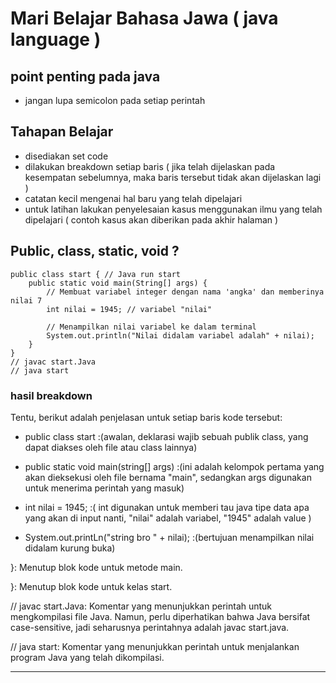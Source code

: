 # Mari Belajar Bahasa Jawa ( java language )




## point penting pada java 
- jangan lupa semicolon pada setiap perintah

## Tahapan Belajar
- disediakan set code 
- dilakukan breakdown setiap baris ( jika telah dijelaskan pada kesempatan sebelumnya, maka baris tersebut tidak akan dijelaskan lagi )
- catatan kecil mengenai hal baru yang telah dipelajari
- untuk latihan lakukan penyelesaian kasus menggunakan ilmu yang telah dipelajari ( contoh kasus akan diberikan pada akhir halaman )

## Public, class, static, void ?

```
public class start { // Java run start
    public static void main(String[] args) {
        // Membuat variabel integer dengan nama 'angka' dan memberinya nilai 7
        int nilai = 1945; // variabel "nilai"

        // Menampilkan nilai variabel ke dalam terminal
        System.out.println("Nilai didalam variabel adalah" + nilai);
    }
}
// javac start.Java
// java start
```

### hasil breakdown 

Tentu, berikut adalah penjelasan untuk setiap baris kode tersebut:

- public class start :(awalan, deklarasi wajib sebuah publik class, yang dapat diakses oleh file atau class lainnya)

- public static void main(string[] args) :(ini adalah kelompok pertama yang akan dieksekusi oleh file bernama "main", sedangkan args digunakan untuk menerima perintah yang masuk)

- int nilai = 1945; :( int digunakan untuk memberi tau java tipe data apa yang akan di input nanti, "nilai" adalah variabel, "1945" adalah value )

- System.out.printLn("string bro " + nilai); :(bertujuan menampilkan nilai didalam kurung buka)

}: Menutup blok kode untuk metode main.

}: Menutup blok kode untuk kelas start.

// javac start.Java: Komentar yang menunjukkan perintah untuk mengkompilasi file Java. Namun, perlu diperhatikan bahwa Java bersifat case-sensitive, jadi seharusnya perintahnya adalah javac start.java.

// java start: Komentar yang menunjukkan perintah untuk menjalankan program Java yang telah dikompilasi.


---




